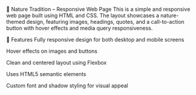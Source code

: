 🌿 Nature Tradition – Responsive Web Page
This is a simple and responsive web page built using HTML and CSS. The layout showcases a nature-themed design, featuring images, headings, quotes, and a call-to-action button with hover effects and media query responsiveness.

🚀 Features
Fully responsive design for both desktop and mobile screens

Hover effects on images and buttons

Clean and centered layout using Flexbox

Uses HTML5 semantic elements

Custom font and shadow styling for visual appeal
